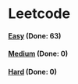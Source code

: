 # Leetcode

<h4><a href="https://github.com/lon-yang/leetcode/blob/master/docs/Easy.md">Easy</a>  (Done: 63)</h4>
<h4><a href="https://github.com/lon-yang/leetcode/blob/master/docs/Medium.md">Medium</a>  (Done: 0)</h4>
<h4><a href="https://github.com/lon-yang/leetcode/blob/master/docs/Hard.md">Hard</a>  (Done: 0)</h4>
